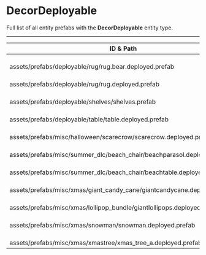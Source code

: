 # DecorDeployable
Full list of all <Badge type="warning" text="11"/> entity prefabs with the **DecorDeployable** entity type.

---
| ID & Path |
| --- |
| <a href="#3110378351"><Badge id="3110378351" type="tip" text="#"/></a> <Badge type="tip" text="3110378351"/> <br> assets/prefabs/deployable/rug/rug.bear.deployed.prefab |
| <a href="#4196580066"><Badge id="4196580066" type="tip" text="#"/></a> <Badge type="tip" text="4196580066"/> <br> assets/prefabs/deployable/rug/rug.deployed.prefab |
| <a href="#501605075"><Badge id="501605075" type="tip" text="#"/></a> <Badge type="tip" text="501605075"/> <br> assets/prefabs/deployable/shelves/shelves.prefab |
| <a href="#2662124780"><Badge id="2662124780" type="tip" text="#"/></a> <Badge type="tip" text="2662124780"/> <br> assets/prefabs/deployable/table/table.deployed.prefab |
| <a href="#482680556"><Badge id="482680556" type="tip" text="#"/></a> <Badge type="tip" text="482680556"/> <br> assets/prefabs/misc/halloween/scarecrow/scarecrow.deployed.prefab |
| <a href="#1573548060"><Badge id="1573548060" type="tip" text="#"/></a> <Badge type="tip" text="1573548060"/> <br> assets/prefabs/misc/summer_dlc/beach_chair/beachparasol.deployed.prefab |
| <a href="#4146728277"><Badge id="4146728277" type="tip" text="#"/></a> <Badge type="tip" text="4146728277"/> <br> assets/prefabs/misc/summer_dlc/beach_chair/beachtable.deployed.prefab |
| <a href="#591428215"><Badge id="591428215" type="tip" text="#"/></a> <Badge type="tip" text="591428215"/> <br> assets/prefabs/misc/xmas/giant_candy_cane/giantcandycane.deployed.prefab |
| <a href="#2711960434"><Badge id="2711960434" type="tip" text="#"/></a> <Badge type="tip" text="2711960434"/> <br> assets/prefabs/misc/xmas/lollipop_bundle/giantlollipops.deployed.prefab |
| <a href="#1103550732"><Badge id="1103550732" type="tip" text="#"/></a> <Badge type="tip" text="1103550732"/> <br> assets/prefabs/misc/xmas/snowman/snowman.deployed.prefab |
| <a href="#3520045458"><Badge id="3520045458" type="tip" text="#"/></a> <Badge type="tip" text="3520045458"/> <br> assets/prefabs/misc/xmas/xmastree/xmas_tree_a.deployed.prefab |
